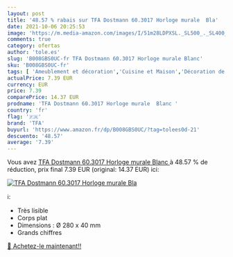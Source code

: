 ```yaml
---
layout: post
title: '48.57 % rabais sur TFA Dostmann 60.3017 Horloge murale  Bla'
date: 2021-10-06 20:25:53
image: 'https://m.media-amazon.com/images/I/51m28LDPXSL._SL500_._SL400_.jpg'
comments: true
category: ofertas
author: 'tole.es'
slug: 'B008GBS0UC-fr TFA Dostmann 60.3017 Horloge murale Blanc'
sku: 'B008GBS0UC-fr'
tags: [ 'Ameublement et décoration','Cuisine et Maison','Décoration de la maison','Pendules et horloges','Pendules murales','tfa', ]
actualPrice: 7.39 EUR
currency: EUR
price: 7.39
comparePrice: 14.37 EUR
prodname: 'TFA Dostmann 60.3017 Horloge murale  Blanc '
country: 'fr'
flag: '🇫🇷'
brand: 'TFA'
buyurl: 'https://www.amazon.fr/dp/B008GBS0UC/?tag=tolees0d-21'
descuento: '48.57'
average: '7.39'
---
```


Vous avez [TFA Dostmann 60.3017 Horloge murale  Blanc ](https://www.amazon.fr/dp/B008GBS0UC/?tag=tolees0d-21)  à  48.57 % de réduction, prix final  7.39 EUR (original: 14.37 EUR) ici:

[![TFA Dostmann 60.3017 Horloge murale  Bla](https://m.media-amazon.com/images/I/51m28LDPXSL._SL500_._SL400_.jpg)](https://www.amazon.fr/dp/B008GBS0UC/?tag=tolees0d-21)

ℹ️:

- Très lisible
- Corps plat
- Dimensions : Ø 280 x 40 mm
- Grands chiffres

[🛒 Achetez-le maintenant!!](https://www.amazon.fr/dp/B008GBS0UC/?tag=tolees0d-21)
